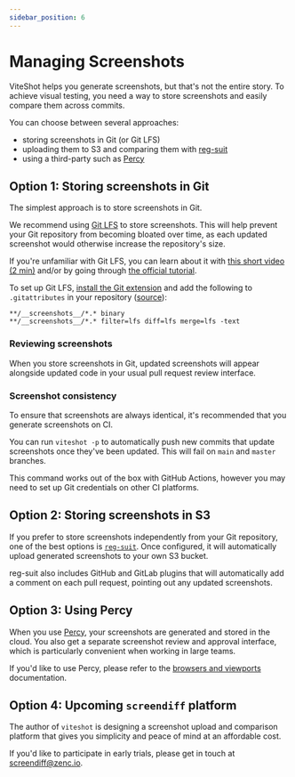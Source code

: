 ```yaml
---
sidebar_position: 6
---
```


# Managing Screenshots

ViteShot helps you generate screenshots, but that's not the entire story. To achieve visual testing, you need a way to store screenshots and easily compare them across commits.

You can choose between several approaches:

- storing screenshots in Git (or Git LFS)
- uploading them to S3 and comparing them with [reg-suit](https://github.com/reg-viz/reg-suit)
- using a third-party such as [Percy](https://percy.io)

## Option 1: Storing screenshots in Git

The simplest approach is to store screenshots in Git.

We recommend using [Git LFS](https://git-lfs.github.com) to store screenshots. This will help prevent your Git repository from becoming bloated over time, as each updated screenshot would otherwise increase the repository's size.

If you're unfamiliar with Git LFS, you can learn about it with [this short video (2 min)](https://www.youtube.com/watch?v=uLR1RNqJ1Mw) and/or by going through [the official tutorial](https://github.com/git-lfs/git-lfs/wiki/Tutorial).

To set up Git LFS, [install the Git extension](https://git-lfs.github.com/) and add the following to `.gitattributes` in your repository ([source](https://github.com/americanexpress/jest-image-snapshot/issues/92#issuecomment-493582776)):

```
**/__screenshots__/*.* binary
**/__screenshots__/*.* filter=lfs diff=lfs merge=lfs -text
```

### Reviewing screenshots

When you store screenshots in Git, updated screenshots will appear alongside updated code in your usual pull request review interface.

### Screenshot consistency

To ensure that screenshots are always identical, it's recommended that you generate screenshots on CI.

You can run `viteshot -p` to automatically push new commits that update screenshots once they've been updated. This will fail on `main` and `master` branches.

This command works out of the box with GitHub Actions, however you may need to set up Git credentials on other CI platforms.

## Option 2: Storing screenshots in S3

If you prefer to store screenshots independently from your Git repository, one of the best options is [`reg-suit`](https://github.com/reg-viz/reg-suit). Once configured, it will automatically upload generated screenshots to your own S3 bucket.

reg-suit also includes GitHub and GitLab plugins that will automatically add a comment on each pull request, pointing out any updated screenshots.

## Option 3: Using Percy

When you use [Percy](https://percy.io), your screenshots are generated and stored in the cloud. You also get a separate screenshot review and approval interface, which is particularly convenient when working in large teams.

If you'd like to use Percy, please refer to the [browsers and viewports](/docs/config/browsers#alternative-percy-shooter) documentation.

## Option 4: Upcoming `screendiff` platform

The author of `viteshot` is designing a screenshot upload and comparison platform that gives you simplicity and peace of mind at an affordable cost.

If you'd like to participate in early trials, please get in touch at screendiff@zenc.io.

